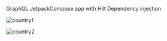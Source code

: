 GraphQL JetpackCompose app with Hilt Dependency injection

![country1](https://github.com/HusseinKamal/GraphQL/assets/29864161/c681f08c-334e-4921-b155-dfc85f5c08e6)

![country2](https://github.com/HusseinKamal/GraphQL/assets/29864161/9b9131c5-2429-40ac-b5bc-c7fec138d179)
